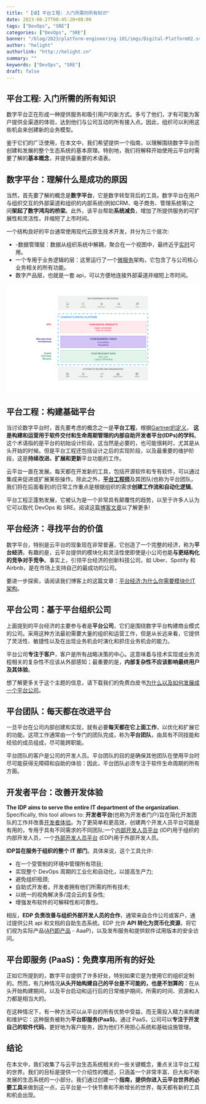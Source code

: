 ```yaml
---
title: "【译】平台工程: 入门所需的所有知识"
date: 2023-06-27T08:45:20+08:00
tags: ["DevOps", "SRE"]
categories: ["DevOps", "SRE"]
banner: "/blog/2023/platform-engineering-101/imgs/Digital-Platform02.svg"
author: "helight"
authorlink: "http://helight.cn"
summary: ""
keywords: ["DevOps", "SRE"]
draft: false
---
```


## 平台工程: 入门所需的所有知识


数字平台正在形成一种提供服务和吸引用户的新方式。多亏了他们，才有可能为客户提供全渠道的体验，达到他们与公司互动的所有接入点。因此，组织可以利用这些机会来创建新的业务模型。

鉴于它们的广泛使用，在本文中，我们希望提供一个指南，以理解围绕数字平台而创建和发展的整个生态系统的基本原理。特别地，我们将解释开始使用云平台时需要了解的**基本概念**，并提供最重要的术语表。

## 数字平台：理解什么是成功的原因

当然，首先要了解的概念是**数字平台**，它是数字转型背后的工具。数字平台在用户与组织交互的外部渠道和组织的内部系统(例如CRM、电子商务、管理系统等)之间**架起了数字鸿沟的桥梁**。此外，该平台帮助**系统减负**，增加了所提供服务的可扩展性和灵活性，并缩短了上市时间。


一个结构良好的平台通常使用现代云原生技术开发，并分为三个层次:

- -数据管理层：数据从组织系统中解耦，聚合在一个视图中，最终近乎[实时](https://blog.mia-platform.eu/en/fast-data-evolve-your-users-experience-with-real-time-information)可用。
- 一个专用于业务逻辑的层：这里运行了一个[微服务](https://blog.mia-platform.eu/en/microservices-the-architectural-style-for-modern-applications)架构，它包含了与公司核心业务相关的所有功能。
- 数字产品层，也就是一套 api，可以方便地连接外部渠道并缩短上市时间。

![Digital Platform](imgs/Digital-Platform02.svg)

## 平台工程：构建基础平台

当讨论数字平台时，首先要考虑的概念之一是**平台工程**，根据[Gartner的定义](https://www.gartner.com/en/articles/what-s-new-in-the-2022-gartner-hype-cycle-for-emerging-technologies)， **这是构建和运营用于软件交付和生命周期管理的内部自助开发者平台(IDPs)的学科**。这个术语指的是平台的初始设计阶段，这当然是必要的，也可能很耗时，尤其是从头开始的时候。但是平台工程还包括设计之后的实现阶段，以及最重要的维护阶段，这是**持续改进、扩展和更新**平台功能的工作。

云平台一直在发展。每天都在开发新的工具，包括开源软件和专有软件，可以通过集成来促进或扩展某些操作。除此之外，[**平台工程师**](https://mia-platform.eu/solutions/platform-engineer-devops/)及其团队(也称为平台团队，我们将在后面看到)的日常工作重点是根据组织的需求**创建工作流和自动化逻辑**。

平台工程正蓬勃发展，它被认为是一个非常具有颠覆性的趋势，以至于许多人认为它可以取代 DevOps 和 SRE。阅读这篇[博客文章](https://blog.mia-platform.eu/en/is-platform-engineering-putting-an-end-to-devops-and-sre)以了解更多!

## 平台经济：寻找平台的价值

数字平台，特别是云平台的现象现在非常普遍，它创造了一个完整的经济，称为**平台经济**。有趣的是，云平台提供的模块化和灵活性使即使是小公司也能**与更结构化的竞争对手竞争**。事实上，引领平台经济的创新科技公司，如 Uber、Spotify 和 Airbnb，是在市场上支持自己的最成功的公司。

要进一步探索，请阅读我们博客上的这篇文章：[平台经济:为什么你需要模块化IT架构](https://blog.mia-platform.eu/en/platform-economy-why-you-need-a-modular-it-architecture)。

## 平台公司：基于平台组织公司

上面提到的平台经济的主要参与者是**平台公司**，它们是围绕数字平台构建商业模式的公司。采用这种方法最初需要大量的组织和运营工作，但是从长远来看，它提供了灵活性、敏捷性以及在出现业务机会时演化和抓住业务机会的能力。

平台公司**专注于客户**，客户是所有战略决策的中心。这意味着与技术实现或业务流程相关的复杂性不应该从外部感知；最重要的是，**内部复杂性不应该影响最终用户及其体验**。

想了解更多关于这个主题的信息，请下载我们的免费白皮书[为什么以及如何发展成一个平台公司](https://resources.mia-platform.eu/en/white-paper-why-and-how-to-evolve-into-a-platform-company)。

## 平台团队：每天都在改进平台

一旦平台在公司内部创建和实现，就有必要**每天都在它上面工作**，以优化和扩展它的功能。这项工作通常由一个专门的团队完成，称为**平台团队**，由具有不同技能和经验的成员组成，尽可能跨职能。

平台团队的客户是公司的开发人员。平台团队的目的是确保其他团队在使用平台时尽可能获得无障碍和自助的体验：因此，平台团队必须专注于软件生命周期的所有方面。

## 开发者平台：改善开发体验

**The IDP aims to serve the entire IT department of the organization**. Specifically, this tool allows to:
**开发者平台**(也称为开发者门户)旨在简化开发团队的工作并改善[开发者体验](https://blog.mia-platform.eu/en/how-a-frictionless-developer-experience-improves-software-development)。为了更简单和更高效，创建两个开发人员平台可能是有用的，专用于具有不同需求的不同团队:一个[内部开发人员平台](https://blog.mia-platform.eu/en/5-tips-for-implementing-internal-developer-portal-in-your-company) (IDP)用于组织的内部开发人员，一个[外部开发人员平台](https://mia-platform.eu/solutions/external-developer-portal/) (EDP)用于外部开发人员。

**IDP旨在服务于组织的整个 IT 部门**。具体来说，这个工具允许:
- 在一个受管制的环境中管理所有项目;
- 实现整个 DevOps 周期的工业化和自动化，以提高生产力;
- 避免组织瓶颈;
- 自助式开发者，开发者拥有他们所需的所有技术;
- 以统一的视角解决多/混合云的复杂性;
- 增强发布软件的可解释性和可靠性。

相反，**EDP 负责改善与组织外部开发人员的合作**，通常来自合作公司或客户，通过提供公共 api 和文档的自助生态系统。EDP 允许 **API 转化为货币化资源**，将它们视为实际产品([API即产品](https://blog.mia-platform.eu/en/api-as-a-product-why-apis-are-at-the-heart-of-digital-business) - AaaP)，以及发布服务和提供软件试用版本的安全访问。

## 平台即服务 (PaaS)：免费享用所有的好处

正如它所提到的，数字平台提供了许多好处，特别如果它是为使用它的组织定制的。然而，有几种情况**从头开始构建自己的平台是不可能的，也是不划算的**：在从头开始构建期间，以及平台启动和运行后的日常维护期间，所需的时间、资源和人力都是相当大的。

在这种情况下，有一种方法可以从平台的所有优势中受益，而无需投入精力来构建和维护它：这种服务被称为**平台即服务(PaaS)**。通过 PaaS，公司可以**专注于开发自己的软件代码**，更好地为客户服务，因为他们不用担心系统和基础设施管理。

## 结论

在本文中，我们收集了与云平台生态系统相关的一些关键概念，重点关注平台工程的世界。我们的目标是提供一个介绍性的概述，只涵盖一个非常丰富、巨大和不断发展的生态系统的一小部分。我们通过创建一个**指南，提供你进入云平台世界的必要工具**来做到这一点，云平台是一个快节奏和不断增长的世界，每天都有新的工具和机会出现。